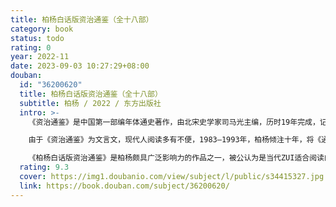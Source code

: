 ```yaml
---
title: 柏杨白话版资治通鉴（全十八部）
category: book
status: todo
rating: 0
year: 2022-11
date: 2023-09-03 10:27:29+08:00
douban:
  id: "36200620"
  title: 柏杨白话版资治通鉴（全十八部）
  subtitle: 柏杨 / 2022 / 东方出版社
  intro: >-
    《资治通鉴》是中国第一部编年体通史著作，由北宋史学家司马光主编，历时19年完成，记录了中国16个朝代共1362年的宏大历史，并以史料分析帝王人臣的品德善恶，治国理政的政策得失，总结王朝更替的经验教训，被视为古代君臣士人的治世教科书，历代学者如王应麟、胡三省、顾炎武、王夫之、梁启超等，都对《通鉴》进行了深入研究并给予至高评价。即使在现当代，《通鉴》也有重大影响，一生对历史研究孜孜以求的毛泽东，所读历史典籍的规模之巨难以统计，但他最为钟情的还是《资治通鉴》，反复研究、批注、阅读达17遍之多。

    由于《资治通鉴》为文言文，现代人阅读多有不便，1983—1993年，柏杨倾注十年，将《通鉴》全书翻译为白话文，使得原本晦涩难解的文言文《资治通鉴》，从此有了平易可亲的一面。柏杨在翻译《资治通鉴》时，还从现代多元文化背景出发，对史实做出角度宽广的观察与评论，用“柏杨曰”的形式，注入自己的历史观点，谈论历史成败因果，表达他作为一个现代人的领悟与感受，以示与原著中“臣光曰”的不同立场。

    《柏杨白话版资治通鉴》是柏杨颇具广泛影响力的作品之一，被公认为是当代ZUI适合阅读的白话版《资治通鉴》。
  rating: 9.3
  cover: https://img1.doubanio.com/view/subject/l/public/s34415327.jpg
  link: https://book.douban.com/subject/36200620/
---
```



